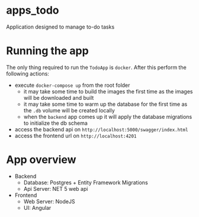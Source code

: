 # apps_todo
Application designed to manage to-do tasks

# Running the app
The only thing required to run the `TodoApp` is `docker`. After this perform the following actions:
- execute `docker-compose up` from the root folder
  - it may take some time to build the images the first time as the images will be downloaded and built
  - it may take some time to warm up the database for the first time as the `.db` volume will be created locally
  - when the `backend` app comes up it will apply the database migrations to initialize the db schema
- access the backend api on `http://localhost:5000/swagger/index.html`
- access the frontend url on `http://localhost:4201`

# App overview
- Backend
  - Database: Postgres + Entity Framework Migrations
  - Api Server: NET 5 web api
- Frontend
  - Web Server: NodeJS
  - UI: Angular

